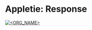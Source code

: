 # Appletie: Response

[![<ORG_NAME>](https://circleci.com/gh/appletie/response.svg?style=svg)](<LINK>)